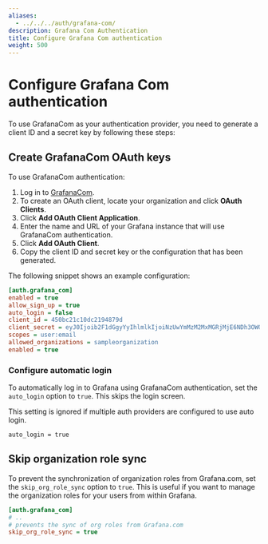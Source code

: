 ```yaml
---
aliases:
  - ../../../auth/grafana-com/
description: Grafana Com Authentication
title: Configure Grafana Com authentication
weight: 500
---
```


# Configure Grafana Com authentication

To use GrafanaCom as your authentication provider, you need to generate a client ID and a secret key by following these steps:

## Create GrafanaCom OAuth keys

To use GrafanaCom authentication:

1. Log in to [GrafanaCom](https://grafana.com).
1. To create an OAuth client, locate your organization and click **OAuth Clients**.
1. Click **Add OAuth Client Application**.
1. Enter the name and URL of your Grafana instance that will use GrafanaCom authentication.
1. Click **Add OAuth Client**.
1. Copy the client ID and secret key or the configuration that has been generated.

The following snippet shows an example configuration:

```ini
[auth.grafana_com]
enabled = true
allow_sign_up = true
auto_login = false
client_id = 450bc21c10dc2194879d
client_secret = eyJ0Ijoib2F1dGgyYyIhlmlkIjoiNzUwYmMzM2MxMGRjMjE6NDh3OWQiLCJ2IjoiZmI1YzVlYmIwYzFmN2ZhYzZmNjIwOGI1NmVkYTRlNWYxMzgwM2NkMiJ9
scopes = user:email
allowed_organizations = sampleorganization
enabled = true
```

### Configure automatic login
To automatically log in to Grafana using GrafanaCom authentication, set the `auto_login` option to `true`. This skips the login screen.

This setting is ignored if multiple auth providers are configured to use auto login.

```
auto_login = true
```

## Skip organization role sync
To prevent the synchronization of organization roles from Grafana.com, set the `skip_org_role_sync` option to `true`. This is useful if you want to manage the organization roles for your users from within Grafana.

```ini
[auth.grafana_com]
# ..
# prevents the sync of org roles from Grafana.com
skip_org_role_sync = true
```
